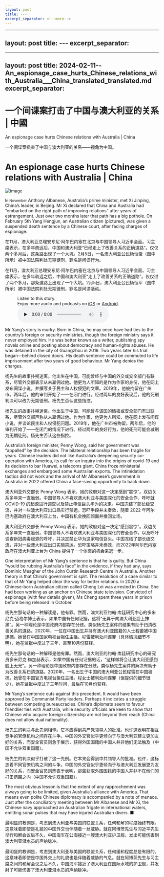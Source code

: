 ```yaml
---
layout: post
title: ---
excerpt_separator: <!--more-->
---
```



<!--more-->

---
layout: post
title: ---
excerpt_separator: <!--more-->
---


<!--more-->

---
layout: post
title: 2024-02-11--An_espionage_case_hurts_Chinese_relations_with_Australia___China_translated_translated.md
excerpt_separator: <!--more-->
---


<!--more-->

# 一个间谍案打击了中国与澳大利亚的关系 | 中國


An espionage case hurts Chinese relations with Australia | China

一个间谍案损害了中国与澳大利亚的关系——视角为中国。


# An espionage case hurts Chinese relations with Australia | China

![image](https://images.weserv.nl/?url=www.economist.com/img/b/1280/720/90/media-assets/image/20240210_CNP004.jpg)

<div></div><p><span>I</span><small>n November</small> Anthony Albanese, Australia’s prime minister, met Xi Jinping, China’s leader, in Beijing. Mr Xi declared that China and Australia had “embarked on the right path of improving relations” after years of estrangement. Just over two months later that path has a big pothole. On February 5th Yang Hengjun, an Australian citizen (pictured), was given a suspended death sentence by a Chinese court, after facing charges of espionage. </p>

在11月，澳大利亚总理安东尼·阿尔巴内塞在北京与中国领导人习近平会面。习主席表示，在多年疏远后，中国和澳大利亚“已经走上了改善关系的正确道路”。仅仅两个多月后，这条路出现了一个大坑。2月5日，一名澳大利亚公民杨恒俊（图中所示）被中国法院判处无期徒刑，罪名是间谍行为。






在11月，澳大利亚总理安东尼·阿尔巴内塞在北京与中国领导人习近平会面。习主席表示，在多年疏远之后，中国和澳大利亚“走上了改善关系的正确道路”。仅仅过了两个多月，那条道路上出现了一个大坑。2月5日，澳大利亚公民杨恒军（图中所示）被中国法院判处无期徒刑，罪名是间谍活动。


<div><figure><div><figcaption>Listen to this story.</figcaption> <span>Enjoy more audio and podcasts on<!-- --> <a href="https://www.economist.comhttps://economist-app.onelink.me/d2eC/bed1b25" id="audio-ios-cta" rel="noreferrer" target="_blank">iOS</a> <!-- -->or<!-- --> <a href="https://www.economist.comhttps://economist-app.onelink.me/d2eC/7f3c199" id="audio-android-cta" rel="noreferrer" target="_blank">Android</a>.</span></div><audio controls="" id="audio-player" preload="none" src="https://www.economist.com/media-assets/audio/035%20China%20-%20Australia%20and%20China-03a82b178b9c90b702431c676d6fe62f.mp3" title="An espionage case hurts Chinese relations with Australia"><p>Your browser does not support the &lt;audio&gt; element.</p></audio><div><div></div></div></figure></div><p>Mr Yang’s story is murky. Born in China, he may once have had ties to the country’s foreign or security ministries, though the foreign ministry says it never employed him. He was better known as a writer, publishing spy novels online and posting about democracy and human-rights abuses. He was detained in the city of Guangzhou in 2019. Two years later his trial began—behind closed doors. His death sentence could be commuted to life imprisonment after two years of good behaviour. Mr Yang denies the charges.</p>

杨先生的故事扑朔迷离。他出生在中国，可能曾经与中国的外交或安全部门有联系，尽管外交部表示从未雇佣过他。他更为人所知的是作为作家的身份，他在网上发布间谍小说，并撰写关于民主和人权侵犯的文章。2019年，他被拘留在广州市。两年后，他的审判开始了——在闭门进行。经过两年的良好表现后，他的死刑判决可以改为无期徒刑。杨先生否认这些指控。




杨先生的故事扑朔迷离。他出生于中国，可能曾与该国的情报或安全部门有过联系，尽管外交部声称从未雇佣过他。作为作家，他更为人所知，他在网上发布间谍小说，并谈论民主和人权侵犯问题。2019年，他在广州市被拘留。两年后，他的审判开始了——在闭门的情况下进行。经过两年的良好行为，他的死刑可能会减刑为无期徒刑。杨先生否认这些指控。


<p>Australia’s foreign minister, Penny Wong, said her government was “appalled” by the decision. The bilateral relationship has been fragile for years. Chinese leaders did not like Australia’s deepening security co-operation with America, its call for an inquiry into the origins of covid-19 and its decision to bar Huawei, a telecoms giant. China froze ministerial exchanges and embargoed some Australian exports. The intimidation tactics did not work and the arrival of Mr Albanese’s government in Australia in 2022 offered China a face-saving opportunity to back down.</p>

澳大利亚外交部长 Penny Wong 表示，她的政府对这一决定感到“震惊”。双边关系多年来一直脆弱。中国领导人不喜欢澳大利亚与美国深化的安全合作、呼吁就 COVID-19 的起源进行调查以及禁止电信巨头华为的决定。中国冻结了部长级交流，并对一些澳大利亚出口品实行禁运。恐吓手段并未奏效，随着 2022 年阿尔巴内塞政府在澳大利亚上台，中国有机会挽回颜面并撤回立场。




澳大利亚外交部长 Penny Wong 表示，她的政府对这一决定“感到震惊”。双边关系多年来一直脆弱。中国领导人不喜欢澳大利亚与美国深化的安全合作，以及呼吁调查新冠病毒起源的呼吁，并决定禁止华为这家电信巨头。中国冻结了部长级交流，并对一些澳大利亚出口实施禁运。恐吓策略并未奏效，而2022年阿尔巴内塞政府在澳大利亚上台为 China 提供了一个体面的机会来退一步。






<div><div><div id="econ-1"></div></div></div><p>One interpretation of Mr Yang’s sentence is that he is guilty. But China “would be rubbing Australia’s face” in the evidence, if they had any, says Dominic Meagher of the John Curtin Research Centre in Australia. Another theory is that China’s government is split. The resolution of a case similar to that of Mr Yang helped clear the way for better relations. In 2020 a Chinese-born Australian citizen called Cheng Lei was arrested in China. She had been working as an anchor on Chinese state television. Convicted of espionage (with few details given), Ms Cheng spent three years in prison before being released in October. </p>

杨先生那句话的一种解读是，他有罪。然而，澳大利亚约翰·库廷研究中心的多米尼克·迈格尔博士表示，如果中国有任何证据，这将“无异于向澳大利亚脸上抹黑”。另一种理论是中国政府内部存在分歧。类似杨先生案件的结果有助于扫清改善关系的道路。2020年，一位在中国出生并持有澳大利亚国籍的人士程蕾被中国逮捕。她曾在中国国家电视台担任主播。程雷被判处间谍罪（具体情况细节不明），她在监狱中度过了三年，直至10月份获释。




杨先生那句话的一种解释是他有罪。然而，澳大利亚的约翰·库廷研究中心的研究员多米尼克·梅加赫表示，如果中国有任何证据的话，“这样做将会让澳大利亚感到脸上无光”。另一种理论是中国政府内部存在分歧。类似杨先生案件的解决有助于为改善关系扫清道路。2020年，一名出生于中国的澳大利亚公民程雷在中国被捕。她曾在中国官方电视台担任主播。程女士被判处间谍罪（但提供的细节很少），她在监狱中度过了三年时间，最后在10月份获释。


<p>Mr Yang’s sentence cuts against this precedent. It would have been approved by Communist Party leaders. Perhaps it indicates a struggle between competing bureaucracies. China’s diplomats seem to favour friendlier ties with Australia, while security officials are keen to show that Chinese who acquire foreign citizenship are not beyond their reach (China does not allow dual nationality).</p>

杨先生的判决与此先例相悖。它本应得到共产党领导人的批准。也许这表明在相互竞争的官僚机构之间存在斗争。中国的外交官似乎更倾向于与澳大利亚建立更加友好的关系，而安全官员则急于展示，获得外国国籍的中国人并非他们无法触及（中国不允许双重国籍）。




杨先生的判决似乎打破了这一先例。它本来会得到中共领导人的批准。也许，这标志着不同官僚机构之间的斗争。中国的外交官似乎更倾向于与澳大利亚发展更为友好的关系，而安全官员则热衷于表明，那些获取外国国籍的中国人并非不在他们的打击范围之内（中国不允许双重国籍）。


<p>The most obvious lesson is that the extent of any rapprochement was always going to be limited, given Australia’s alliance with America. That means even polite Chinese diplomacy is accompanied by a note of menace. Just after the conciliatory meeting between Mr Albanese and Mr Xi, the Chinese navy approached an Australian frigate in international waters, emitting sonar pulses that may have injured Australian divers. <span>■</span></p>

最明显的教训是，考虑到澳大利亚与美国的联盟关系，任何和解的程度始终有限。这意味着即使是礼貌的中国外交也伴随着一丝威胁。就在阿博茨先生与习近平先生举行和解会议后不久，中国海军在公海接近一艘澳大利亚护卫舰，发出可能伤害到澳大利亚潜水员的声纳脉冲。




最明显的教训是，考虑到澳大利亚与美国的联盟关系，任何缓和程度总是有限的。这意味着即使是中国外交上的礼貌也是伴随着威胁的气息。就在阿博茨先生与习主席之间的和解会议之后不久，中国海军接近了澳大利亚在国际水域的护卫舰，并发射了可能伤害了澳大利亚潜水员的声纳脉冲。
